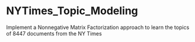 # NYTimes_Topic_Modeling
Implement a Nonnegative Matrix Factorization approach to learn the topics of 8447 documents from the NY Times
